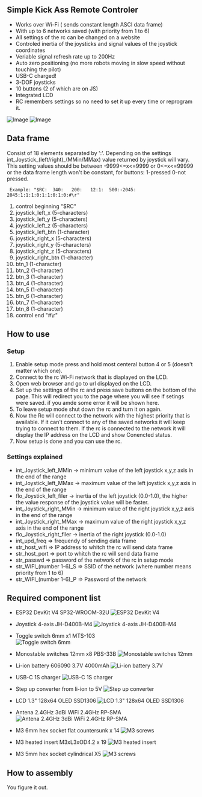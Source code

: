 ## Simple Kick Ass Remote Controler
- Works over Wi-Fi ( sends constant length ASCI data frame)
- With up to 6 networks saved (with priority from  1 to 6)
- All settings of the rc can be changed on a website
- Controled inertia of the joysticks and signal values of the joystick coordinates
- Veriable signal refresh rate up to 200Hz
- Auto zero positioning (no more robots moving in slow speed without touching the pilot)
- USB-C charged!
- 3-DOF joysticks
- 10 buttons (2 of which are on JS)
- Integrated LCD
- RC remembers settings so no need to set it up every time or reprogram it.

![Image](images/pilot_2.png)
![Image](images/pilot_1.png)

## Data frame
 Consist of 18 elements separated by ':'.
Depending on the settings int_Joystick_(left/right)_(MMin/MMax) value returned by joystick will vary. This setting values should be between -9999<=x<=9999 or 0<=x<=99999 or the data frame length won't be constant, for buttons: 1-pressed 0-not pressed.
```
 Example: "$RC:  340:   200:   12:1:  500:-2045: 2045:1:1:1:0:1:1:0:1:0:#\r"
```

 1. control beginning "$RC"
 2. joystick_left_x   (5-characters) 
 3. joystick_left_y   (5-characters)
 4. joystick_left_z   (5-characters)
 5. joystick_left_btn  (1-character)
 6. joystick_right_x   (5-characters)
 7. joystick_right_y   (5-characters)
 8. joystick_right_z   (5-characters)
 9. joystick_right_btn  (1-character)
 10. btn_1  (1-character)
 11. btn_2  (1-character)
 12. btn_3  (1-character)
 13. btn_4  (1-character)
 14. btn_5  (1-character)
 15. btn_6  (1-character)
 16. btn_7  (1-character)
 17. btn_8  (1-character)
 18. control end "#\r"

## How to use
### Setup
  1. Enable setup mode press and hold most centeral button 4 or 5 (doesn't matter which one).
  2. Connect to the rc Wi-Fi network that is diaplayed on  the LCD.
  3. Open web browser and go to url displayed on the LCD.
  4. Set up the settings of the rc and press save buttons on the bottom of the page. This will redirect you to the page where you will see if setings were saved. if you amde some error it will be shown here.
  6. To leave setup mode shut down the rc and turn it on again.
  7. Now the Rc will connect to the network with the highest priority that is available. If it can't connect to any of the saved networks it will keep trying to connect to them. If the rc is connected to the network it will display the IP address on the LCD and show Conencted status.
  9. Now setup is done and you can use the rc.
### Settings explained
  - int_Joystick_left_MMin -> minimum value of the left joystick  x,y,z axis in the end of the range 
  - int_Joystick_left_MMax -> maximum value of the left joystick  x,y,z axis in the end of the range
  - flo_Joystick_left_filer -> inertia of the left joystick (0.0-1.0), the higher the value response of the joystick value will be faster.
  - int_Joystick_right_MMin -> minimum value of the right joystick  x,y,z axis in the end of the range
  - int_Joystick_right_MMax -> maximum value of the right joystick  x,y,z axis in the end of the range
  - flo_Joystick_right_filer  -> inertia of the right joystick (0.0-1.0)
  - int_upd_freq  => frequendy of sending data frame
  - str_host_wifi => IP address to whitch the rc will send data frame
  - str_host_port => port to whitch the rc will send data frame
  - str_passwd  =>  password of the network of the rc in setup mode
  - str_WIFI_(number 1-6)_S =>  SSID of the network      (where number means priority from 1 to 6)
  - str_WIFI_(number 1-6)_P =>  Password of the network



## Required component list

- ESP32 DevKit V4 SP32-WROOM-32U
  ![ESP32 DevKit V4](images/esp32_devkit_v4_small.png)

- Joystick 4-axis JH-D400B-M4
  ![Joystick 4-axis JH-D400B-M4](images/joystick.png)

- Toggle switch 6mm x1 MTS-103  
  ![Toggle switch 6mm](images/toggle_switch_small.png)

- Monostable switches 12mm x8  PBS-33B
  ![Monostable switches 12mm](images/monostable_switches_small.png)

- Li-ion battery 606090 3.7V 4000mAh
  ![Li-ion battery 3.7V](images/li_ion_battery_small.jpg)

- USB-C 1S charger
  ![USB-C 1S charger](images/usb_c_charger_small.png)

- Step up converter from li-ion to 5V
  ![Step up converter](images/step_up_converter_small.png)

- LCD 1.3" 128x64 OLED SSD1306
  ![LCD 1.3" 128x64 OLED SSD1306](images/lcd_small.png)

- Antena 2.4GHz 3dBi WiFi 2.4GHz RP-SMA
  ![Antena 2.4GHz 3dBi WiFi 2.4GHz RP-SMA](images/antena_small.png)

- M3 6mm hex socket flat countersunk x 14 
  ![M3 screws](images/m3_screws_small.png)

- M3 heated insert M3xL3xOD4.2 x 19
  ![M3 heated insert](images/m3_heated_insert_small.png)

- M3 5mm hex socket cylindrical  X5 
  ![M3 screws](images/m3_screws_small_cyl.png)


## How to assembly
  You figure it out.